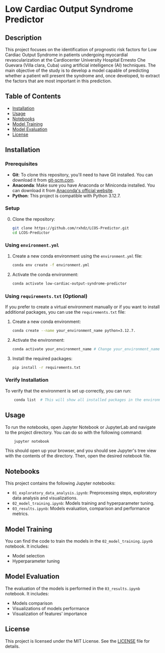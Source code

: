 # Low Cardiac Output Syndrome Predictor

## Description
This project focuses on the identification of prognostic risk factors for Low Cardiac Output Syndrome in 
patients undergoing myocardial revascularization at the Cardiocenter University Hospital Ernesto Che 
Guevara (Villa clara, Cuba) using artificial intelligence (AI) techniques. The main objective of the study is 
to develop a model capable of predicting whether a patient will present the syndrome and, once developed, to 
extract the factors that are most important in this prediction.

## Table of Contents
- [Installation](#installation)
- [Usage](#usage)
- [Notebooks](#notebooks)
- [Model Training](#model-training)
- [Model Evaluation](#model-evaluation)
- [License](#license)

## Installation
### Prerequisites
- **Git**: To clone this repository, you'll need to have Git installed. You can download it from [git-scm.com](https://git-scm.com/).
- **Anaconda**: Make sure you have Anaconda or Miniconda installed. You can download it from [Anaconda's official website](https://www.anaconda.com/products/distribution#download-section).
- **Python**: This project is compatible with Python 3.12.7. 

### Setup
0. Clone the repository:
   ```bash
   git clone https://github.com/rxhdz/LCOS-Predictor.git
   cd LCOS-Predictor

### Using `environment.yml`
1. Create a new conda environment using the `environment.yml` file:
   ```bash
   conda env create -f environment.yml
   ```
2. Activate the conda environment:
   ```bash
   conda activate low-cardiac-output-syndrome-predictor
   ```

### Using `requirements.txt` (Optional)
If you prefer to create a virtual environment manually or if you want to install additional packages, 
you can use the `requirements.txt` file:
1. Create a new conda environment:
   ```bash
   conda create --name your_environment_name python=3.12.7.
   ```
2. Activate the environment:
   ```bash
   conda activate your_environment_name # Change your_environment_name to your name of preference
   ```
3. Install the required packages:
   ```bash
   pip install -r requirements.txt
   ```

### Verify Installation
To verify that the environment is set up correctly, you can run:
```bash
    conda list  # This will show all installed packages in the environment
```

## Usage
To run the notebooks, open Jupyter Notebook or JupyterLab and navigate to the project directory. You can do so
with the following command:
```bash
    jupyter notebook
```
This should open up your browser, and you should see Jupyter's tree view with the contents of the directory.
Then, open the desired notebook file.

## Notebooks
This project contains the following Jupyter notebooks:

- `01_exploratory_data_analysis.ipynb`: Preprocessing steps, exploratory data analysis and visualizations.
- `02_model_training.ipynb`: Models training and hyperparameter tuning.
- `03_results.ipynb`: Models evaluation, comparison and performance metrics.

## Model Training
You can find the code to train the models in the `02_model_training.ipynb` notebook. It includes:

- Model selection
- Hyperparameter tuning

## Model Evaluation
The evaluation of the models is performed in the `03_results.ipynb` notebook. It includes:

- Models comparison
- Visualizations of models performance
- Visualization of features' importance

## License
This project is licensed under the MIT License. See the [LICENSE](LICENSE) file for details.
